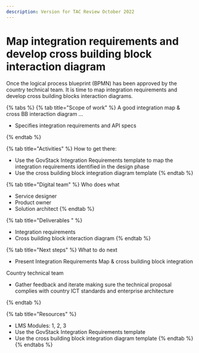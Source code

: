 ```yaml
---
description: Version for TAC Review October 2022
---
```


# Map integration requirements and develop cross building block interaction diagram

Once the logical process blueprint (BPMN) has been approved by the country technical team. It is time to map integration requirements and develop cross building blocks interaction diagrams.

{% tabs %}
{% tab title="Scope of work" %}
A good integration map & cross BB interaction diagram ...

* Specifies integration requirements and API specs&#x20;


{% endtab %}

{% tab title="Activities" %}
How to get there:

* Use the GovStack Integration Requirements template  to map the integration requirements identified in the design phase&#x20;
* Use the cross building block integration diagram template  &#x20;
{% endtab %}

{% tab title="Digital team" %}
Who does what&#x20;

* Service designer&#x20;
* Product owner &#x20;
* Solution architect &#x20;
{% endtab %}

{% tab title="Deliverables " %}
* Integration requirements &#x20;
* Cross building block interaction diagram &#x20;
{% endtab %}

{% tab title="Next steps" %}
What to do next

* Present Integration Requirements Map &  cross building block integration &#x20;

Country technical team &#x20;

* Gather feedback and iterate making sure the technical proposal complies with country ICT standards and enterprise architecture &#x20;

&#x20;
{% endtab %}

{% tab title="Resources" %}
* LMS Modules: 1, 2, 3 &#x20;
* Use the GovStack Integration Requirements template &#x20;
* Use the cross building block integration diagram template &#x20;
{% endtab %}
{% endtabs %}
